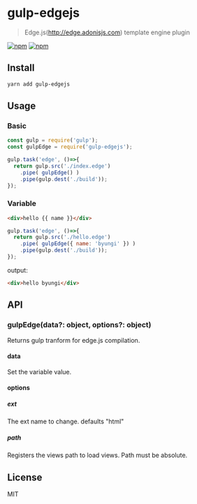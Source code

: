 # gulp-edgejs
> Edge.js(http://edge.adonisjs.com) template engine plugin 

[![npm](https://img.shields.io/npm/v/gulp-edgejs.svg?style=flat-square)](https://www.npmjs.com/package/gulp-edgejs)
[![npm](https://img.shields.io/npm/dt/gulp-edgejs.svg?style=flat-square)](https://www.npmjs.com/package/gulp-edgejs)

## Install
```sh
yarn add gulp-edgejs
```

## Usage
### Basic
```js
const gulp = require('gulp');
const gulpEdge = require('gulp-edgejs');

gulp.task('edge', ()=>{
  return gulp.src('./index.edge')
    .pipe( gulpEdge() )
    .pipe(gulp.dest('./build'));
});
```

### Variable
```html
<div>hello {{ name }}</div>
```
```js
gulp.task('edge', ()=>{
  return gulp.src('./hello.edge')
    .pipe( gulpEdge({ name: 'byungi' }) )
    .pipe(gulp.dest('./build'));
});
```
output:
```html
<div>hello byungi</div>
```

## API
### gulpEdge(data?: object, options?: object)
Returns gulp tranform for edge.js compilation.

#### data
Set the variable value.

#### options
##### ext
The ext name to change. defaults "html"

##### path
Registers the views path to load views. Path must be absolute.

## License
MIT